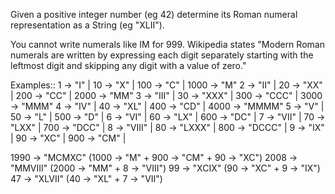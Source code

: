 Given a positive integer number (eg 42) determine
its Roman numeral representation as a String (eg "XLII").

You cannot write numerals like IM for 999.
Wikipedia states "Modern Roman numerals are written by
expressing each digit separately starting with the
leftmost digit and skipping any digit with a value of zero."

Examples::
    1 ->    "I" | 10 ->    "X" | 100 ->    "C" | 1000 ->    "M"
    2 ->   "II" | 20 ->   "XX" | 200 ->   "CC" | 2000 ->   "MM"
    3 ->  "III" | 30 ->  "XXX" | 300 ->  "CCC" | 3000 ->  "MMM"
    4 ->   "IV" | 40 ->   "XL" | 400 ->   "CD" | 4000 -> "MMMM"
    5 ->    "V" | 50 ->    "L" | 500 ->    "D" |
    6 ->   "VI" | 60 ->   "LX" | 600 ->   "DC" |
    7 ->  "VII" | 70 ->  "LXX" | 700 ->  "DCC" |
    8 -> "VIII" | 80 -> "LXXX" | 800 -> "DCCC" |
    9 ->   "IX" | 90 ->   "XC" | 900 ->   "CM" |

1990 -> "MCMXC"  (1000 -> "M"  + 900 -> "CM" + 90 -> "XC")
2008 -> "MMVIII" (2000 -> "MM" + 8 -> "VIII")
  99 -> "XCIX"   (90 -> "XC" + 9 -> "IX")
  47 -> "XLVII"  (40 -> "XL" + 7 -> "VII")

